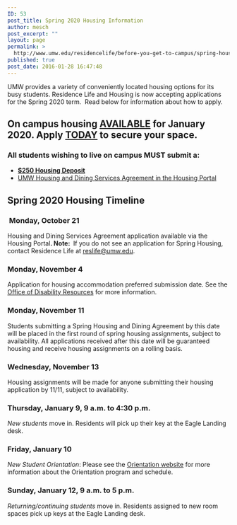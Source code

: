 ```yaml
---
ID: 53
post_title: Spring 2020 Housing Information
author: mesch
post_excerpt: ""
layout: page
permalink: >
  http://www.umw.edu/residencelife/before-you-get-to-campus/spring-housing-information/
published: true
post_date: 2016-01-28 16:47:48
---
```

UMW provides a variety of conveniently located housing options for its busy students. Residence Life and Housing is now accepting applications for the Spring 2020 term.  Read below for information about how to apply.
<h2>On campus housing <strong><u>AVAILABLE</u></strong> for January 2020. Apply <strong><u>TODAY</u></strong> to secure your space.</h2>
<h3><strong>All</strong> students wishing to live on campus <strong>MUST</strong> submit a:<strong> </strong></h3>
<ul>
 	<li><a href="http://students.umw.edu/residencelife/deposit/"><strong>$250 Housing Deposit</strong></a></li>
 	<li><a href="https://umw.starrezhousing.com/starrezportal">UMW Housing and Dining Services Agreement in the Housing Portal</a></li>
</ul>
<h2>Spring 2020 Housing Timeline</h2>
<h3> Monday, October 21</h3>
Housing and Dining Services Agreement application available via the Housing Portal<strong>. Note: </strong> If you do not see an application for Spring Housing, contact Residence Life at <a href="mailto:reslife@umw.edu">reslife@umw.edu</a>.
<h3>Monday, November 4</h3>
Application for housing accommodation preferred submission date. See the <a href="http://academics.umw.edu/disability/accommodations/housing-accommodations/">Office of Disability Resources</a> for more information.
<h3>Monday, November 11</h3>
Students submitting a Spring Housing and Dining Agreement by this date will be placed in the first round of spring housing assignments, subject to availability. All applications received after this date will be guaranteed housing and receive housing assignments on a rolling basis.
<h3>Wednesday, November 13</h3>
Housing assignments will be made for anyone submitting their housing application by 11/11, subject to availability.
<h3>Thursday, January 9, 9 a.m. to 4:30 p.m.</h3>
<em>New students</em> move in. Residents will pick up their key at the Eagle Landing desk.
<h3>Friday, January 10</h3>
<em>New Student Orientation</em>: Please see the <a href="http://orientation.umw.edu/">Orientation website</a> for more information about the Orientation program and schedule.
<h3>Sunday, January 12, 9 a.m. to 5 p.m.</h3>
<em>Returning/continuing students</em> move in. Residents assigned to new room spaces pick up keys at the Eagle Landing desk.